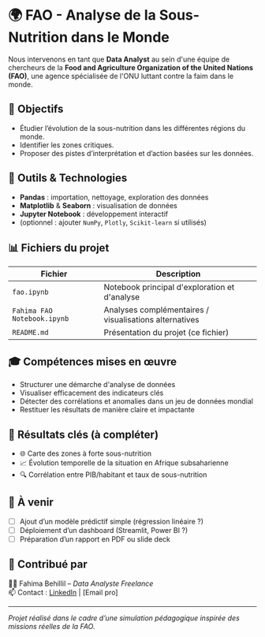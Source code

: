 # 🌍 FAO - Analyse de la Sous-Nutrition dans le Monde

Nous intervenons en tant que **Data Analyst** au sein d'une équipe de chercheurs de la **Food and Agriculture Organization of the United Nations (FAO)**, une agence spécialisée de l'ONU luttant contre la faim dans le monde.

## 🎯 Objectifs

- Étudier l’évolution de la sous-nutrition dans les différentes régions du monde.
- Identifier les zones critiques.
- Proposer des pistes d’interprétation et d’action basées sur les données.

## 🧰 Outils & Technologies

- **Pandas** : importation, nettoyage, exploration des données  
- **Matplotlib** & **Seaborn** : visualisation de données  
- **Jupyter Notebook** : développement interactif  
- (optionnel : ajouter `NumPy`, `Plotly`, `Scikit-learn` si utilisés)

## 📊 Fichiers du projet

| Fichier                     | Description                                          |
|----------------------------|------------------------------------------------------|
| `fao.ipynb`                | Notebook principal d'exploration et d'analyse        |
| `Fahima FAO Notebook.ipynb`| Analyses complémentaires / visualisations alternatives |
| `README.md`                | Présentation du projet (ce fichier)                  |

## 🎓 Compétences mises en œuvre

- Structurer une démarche d'analyse de données
- Visualiser efficacement des indicateurs clés
- Détecter des corrélations et anomalies dans un jeu de données mondial
- Restituer les résultats de manière claire et impactante

## 🚀 Résultats clés (à compléter)

- 🌐 Carte des zones à forte sous-nutrition
- 📈 Évolution temporelle de la situation en Afrique subsaharienne
- 🔍 Corrélation entre PIB/habitant et taux de sous-nutrition

## 📌 À venir

- [ ] Ajout d’un modèle prédictif simple (régression linéaire ?)
- [ ] Déploiement d’un dashboard (Streamlit, Power BI ?)
- [ ] Préparation d’un rapport en PDF ou slide deck

## 🙌 Contribué par

👩‍💻 Fahima Behillil – *Data Analyste Freelance*  
📫 Contact : [LinkedIn](https://www.linkedin.com/in/fahima-behillil) | [Email pro]

---

*Projet réalisé dans le cadre d’une simulation pédagogique inspirée des missions réelles de la FAO.*
